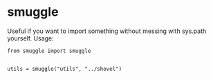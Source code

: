 # smuggle

Useful if you want to import something without messing with sys.path yourself. Usage:

    from smuggle import smuggle


    utils = smuggle("utils", "../shovel")
